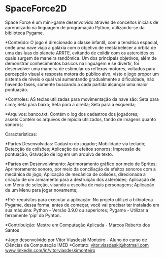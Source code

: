 # SpaceForce2D

Space Force é um mini-game desenvolvido através de conceitos iniciais de aprendizado na linguagem de programação Python,
utilizando-se da biblioteca Pygame.

*Conteúdo:
 O jogo é direcionado a classe infantil, com a temática espacial, onde uma nave viaja a galáxia com o objetivo de reestabelecer a órbita de uma das luas do planete ARRTE, evitando de colidir com os asteroides os quais surgem de maneira randômica. Um dos principais objetivos, além de demonstrar conhecimentos básicos na linguagem e se divertir, foi desenvolver uma maneira de estimular os reflexos motores, voltados para percepção visual e resposta motora do público alvo, visto o jogo propor um sistema de níveis o qual vai aumentando gradualmente a dificuldade, não havendo fases, somente buscando a cada partida alcançar uma maior pontuação.
 
 *Controles:
 AS teclas utilizadas para movimentação da nave são:
 Seta para cima;
 Seta para baixo;
 Seta para a direita;
 Seta para a esquerda;
 

*Arquivos:
banco.txt. Contém o log dos cadastros dos jogadores;
assets.Contém os arquivos de mpidia utilizados, tando de imagens quanto sonoros;
 
Características:

*Partes Desenvolvidas:
Cadastro do jogador;
Mobilidade via teclado;
Detecção de colisões;
Aplicação de efeitos sonoros;
Impressão de pontuação;
Gravação de log em um arquivo de texto.

*Partes em Desenvolvimento:
Aprimoramento gráfico por meio de Sprites;
Aprimoramento sonoro, por meio da conciliação de efeitos sonoros com a mecânica do jogo;
Aplicação de mecânica de colisões, direcionada a criação de um armamento para a destruição dos asteróides;
Aplicação de um Menu de seleção, visando a escolha de mais personagens;
Aplicação de um Menu para jogar novamente;

*Pré-requisitos para executar a aplicação:
No projeto utilizei a bilbioteca Pygame, dessa forma, antes de começar, você vai precisar ter instalado em sua máquina:
Python - Versão 3.9.0  ou superiores;
Pygame - Utilizar a ferramente 'pip' do Pyhton.

*Contribuição:
 Mestre em Computação Aplicada -  Marcos Roberto dos Santos


*Jogo desenvolvido por Vitor Viasdeski Monteiro -  Aluno do curso de Ciências da Computação IMED
*Contato:
vitor.viasdeski@hotmail.com
www.linkedin.com/in/vitorviasdeskimonteiro




